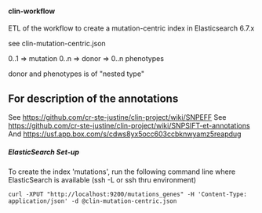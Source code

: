 #### clin-workflow

ETL of the workflow to create a mutation-centric index in Elasticsearch 6.7.x

see clin-mutation-centric.json

0..1 => mutation 0..n => donor => 0..n phenotypes

donor and phenotypes is of "nested type"

## For description of the annotations
See https://github.com/cr-ste-justine/clin-project/wiki/SNPEFF
See https://github.com/cr-ste-justine/clin-project/wiki/SNPSIFT-et-annotations
And
https://usf.app.box.com/s/cdws8yx5occ603ccbknwyamz5reapdug

##### ElasticSearch Set-up
To create the index 'mutations', run the following command line where ElasticSearch is available (ssh -L or ssh thru environment)

```curl -XPUT "http://localhost:9200/mutations_genes" -H 'Content-Type: application/json' -d @clin-mutation-centric.json```

